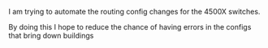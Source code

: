 I am trying to automate the routing config changes for the 4500X switches.

By doing this I hope to reduce the chance of having errors in the configs that bring down buildings

